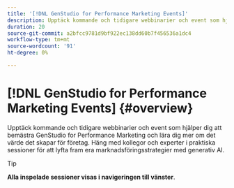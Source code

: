 ```yaml
---
title: '[!DNL GenStudio for Performance Marketing Events]'
description: Upptäck kommande och tidigare webbinarier och event som hjälper dig att bemästra GenStudio for Performance Marketing och lära dig mer om det värde det skapar för företag. Häng med kollegor och experter i praktiska sessioner för att lyfta fram era marknadsföringsstrategier med generativ AI.
duration: 20
source-git-commit: a2bfcc9781d9bf922ec138dd60b7f456536a1dc4
workflow-type: tm+mt
source-wordcount: '91'
ht-degree: 0%

---
```


# [!DNL GenStudio for Performance Marketing Events] {#overview}

Upptäck kommande och tidigare webbinarier och event som hjälper dig att bemästra GenStudio for Performance Marketing och lära dig mer om det värde det skapar för företag. Häng med kollegor och experter i praktiska sessioner för att lyfta fram era marknadsföringsstrategier med generativ AI.

>[!TIP]
>
>**Alla inspelade sessioner visas i navigeringen till vänster**.
